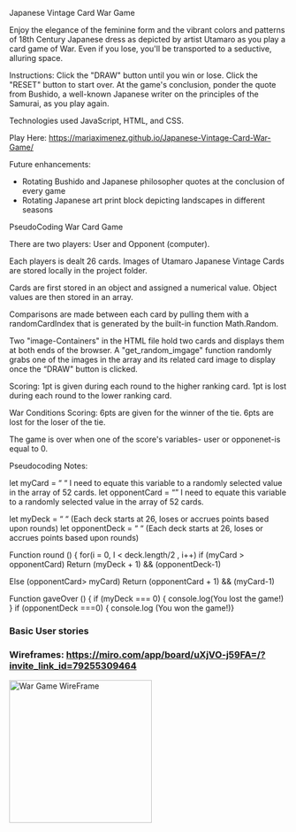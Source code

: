 Japanese Vintage Card War Game

Enjoy the elegance of the feminine form and the vibrant colors and patterns of 18th Century Japanese dress as depicted by artist Utamaro as you play a card game of War. Even if you lose, you'll be transported to a seductive, alluring space. 

Instructions: Click the "DRAW" button until you win or lose. Click the "RESET" button to start over. At the game's conclusion, ponder the quote from Bushido, a well-known Japanese writer on the principles of the Samurai, as you play again.

Technologies used JavaScript, HTML, and CSS.



Play Here: https://mariaximenez.github.io/Japanese-Vintage-Card-War-Game/

Future enhancements:
* Rotating Bushido and Japanese philosopher quotes at the conclusion of every game
* Rotating Japanese art print block depicting landscapes in different seasons





PseudoCoding
War Card Game

There are two players: User and Opponent (computer).

Each players is dealt 26 cards. Images of Utamaro Japanese Vintage Cards are stored locally in the project folder. 

Cards are first stored in an object and assigned a numerical value. Object values are then stored in an array.

Comparisons are made between each card by pulling them with a randomCardIndex that is generated by the built-in function Math.Random.

Two "image-Containers" in the HTML file hold two cards and displays them at both ends of the browser. A "get_random_imgage" function randomly grabs one of the images in the array and its related card image to display once the “DRAW" button is clicked. 

Scoring:
1pt is given during each round to the higher ranking card.
1pt is lost during each round to the lower ranking card.

War Conditions Scoring:
6pts are given for the winner of the tie.
6pts are lost for the loser of the tie.

The game is over when one of the score's variables- user or opponenet-is equal to 0.

Pseudocoding Notes:

let myCard = “ “  I need to equate this variable to a randomly selected value in the array of 52 cards. 
let opponentCard = “” I need to equate this variable to a randomly selected value in the array of 52 cards. 

let myDeck = “ “ (Each deck starts at 26, loses or accrues points based upon rounds)
let opponentDeck = “ “ (Each deck starts at 26, loses or accrues points based upon rounds)


Function round () {
for(i = 0, I < deck.length/2 , i++)
if (myCard > opponentCard)
Return (myDeck + 1) && (opponentDeck-1)

Else (opponentCard> myCard)
Return (opponentCard + 1) && (myCard-1)



Function gaveOver () {
if (myDeck === 0) {
console.log(You lost the game!) }
if (opponentDeck ===0) {
console.log (You won the game!)}



### Basic User stories

### Wireframes: https://miro.com/app/board/uXjVO-j59FA=/?invite_link_id=79255309464
<img width="258" alt="War Game WireFrame" src="https://user-images.githubusercontent.com/101551729/162010447-9eb40c61-665f-4604-a59c-74b4a7a3de75.PNG">

